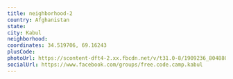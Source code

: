 ```yaml
---
title: neighborhood-2
country: Afghanistan
state:
city: Kabul
neighborhood:
coordinates: 34.519706, 69.16243
plusCode:
photoUrl: https://scontent-dft4-2.xx.fbcdn.net/v/t31.0-8/1909236_804880492967338_4532988271657391692_o.jpg?oh=abf0b929866e2640d518e886759d094d&oe=5958C9E2
socialUrl: https://www.facebook.com/groups/free.code.camp.kabul
---
```


